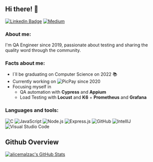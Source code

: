 ## Hi there! 🥰
[![Linkedin Badge](https://img.shields.io/badge/-alicemalzac-blue?style=flat&logo=Linkedin&logoColor=white&link=https://www.linkedin.com/in/alicemalzac/)](https://www.linkedin.com/in/alicemalzac/)
[![Medium](https://img.shields.io/badge/Medium-12100E?style=flat&logo=medium&logoColor=white)](https://medium.com/@alicemalzac)

### About me:

  I'm QA Engineer since 2019, passionate about testing and sharing the quality word through the community.
 
### Facts about me: 
  
- I`ll be graduating on Computer Science on 2022 :books:
- Currently working on ![PicPay](https://img.shields.io/badge/picpay-21C25E?style=flat&logo=picpay&logoColor=white) since 2020
- Focusing myself in 
     - QA automation with **Cypress** and **Appium**
     - Load Testing with **Locust** and **K6** + **Prometheus** and **Grafana**

### Languages and tools:
![C](https://img.shields.io/badge/-A8B9CC?style=flat&logo=c&logoColor=white)
![JavaScript](https://img.shields.io/badge/-JavaScript-black?style=flat&logo=javascript) 
![Node.js](https://img.shields.io/badge/-Node.js-333333?style=flat&logo=node.js)
![Express.js](https://img.shields.io/badge/Express.js-404D59?style=flat)
![GitHub](https://img.shields.io/badge/-GitHub-181717?style=flat&logo=github)
![IntellIJ](https://img.shields.io/badge/-IntellIJ%20IDEA-000000?style=flat&logo=intellij%20idea)
![Visual Studio Code](https://img.shields.io/badge/-VSCode-007ACC?style=flat-square&logo=visual-studio-code&logoColor=white)


## Github Overview
<a href="https://github.com/alicemalzac">
  <img src="https://github-readme-stats.vercel.app/api?username=alicemalzac&show_icons=true&theme=radical" alt="alicemalzac's GitHub Stats" />
</a>
